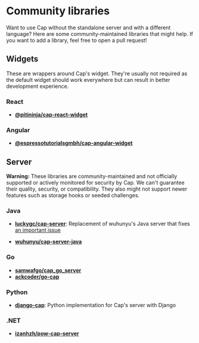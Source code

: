 # Community libraries

Want to use Cap without the standalone server and with a different language? Here are some community-maintained libraries that might help. If you want to add a library, feel free to open a pull request!

## Widgets

These are wrappers around Cap's widget. They're usually not required as the default widget should work everywhere but can result in better development experience.

### React

- **[@pitininja/cap-react-widget](https://www.npmjs.com/package/@pitininja/cap-react-widget)**

### Angular

- **[@espressotutorialsgmbh/cap-angular-widget](https://www.npmjs.com/package/@espressotutorialsgmbh/cap-angular-widget)**

## Server

**Warning:** These libraries are community-maintained and not officially supported or actively monitored for security by Cap. We can't guarantee their quality, security, or compatibility. They also might not support newer features such as storage hooks or seeded challenges.

### Java

- **[luckygc/cap-server](https://github.com/luckygc/cap-server)**: Replacement of wuhunyu's Java server that fixes [an important issue](https://github.com/tiagorangel1/cap/issues/69#issuecomment-3079407189)

- **[wuhunyu/cap-server-java](https://github.com/wuhunyu/cap-server-java)**

### Go

- **[samwafgo/cap_go_server](https://github.com/samwafgo/cap_go_server)**
- **[ackcoder/go-cap](https://github.com/ackcoder/go-cap)**

### Python

- **[django-cap](https://pypi.org/project/django-cap/)**: Python implementation for Cap's server with Django

### .NET

- **[izanhzh/pow-cap-server](https://github.com/izanhzh/pow-cap-server)**
